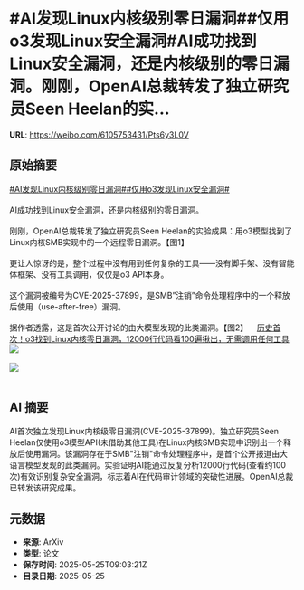 # #AI发现Linux内核级别零日漏洞##仅用o3发现Linux安全漏洞#AI成功找到Linux安全漏洞，还是内核级别的零日漏洞。刚刚，OpenAI总裁转发了独立研究员Seen Heelan的实...

**URL**: https://weibo.com/6105753431/Pts6y3L0V

## 原始摘要

<a href="https://m.weibo.cn/search?containerid=231522type%3D1%26t%3D10%26q%3D%23AI%E5%8F%91%E7%8E%B0Linux%E5%86%85%E6%A0%B8%E7%BA%A7%E5%88%AB%E9%9B%B6%E6%97%A5%E6%BC%8F%E6%B4%9E%23&amp;extparam=%23AI%E5%8F%91%E7%8E%B0Linux%E5%86%85%E6%A0%B8%E7%BA%A7%E5%88%AB%E9%9B%B6%E6%97%A5%E6%BC%8F%E6%B4%9E%23" data-hide=""><span class="surl-text">#AI发现Linux内核级别零日漏洞#</span></a><a href="https://m.weibo.cn/search?containerid=231522type%3D1%26t%3D10%26q%3D%23%E4%BB%85%E7%94%A8o3%E5%8F%91%E7%8E%B0Linux%E5%AE%89%E5%85%A8%E6%BC%8F%E6%B4%9E%23&amp;extparam=%23%E4%BB%85%E7%94%A8o3%E5%8F%91%E7%8E%B0Linux%E5%AE%89%E5%85%A8%E6%BC%8F%E6%B4%9E%23" data-hide=""><span class="surl-text">#仅用o3发现Linux安全漏洞#</span></a><br><br>AI成功找到Linux安全漏洞，还是内核级别的零日漏洞。<br><br>刚刚，OpenAI总裁转发了独立研究员Seen Heelan的实验成果：用o3模型找到了Linux内核SMB实现中的一个远程零日漏洞。【图1】<br><br>更让人惊讶的是，整个过程中没有用到任何复杂的工具——没有脚手架、没有智能体框架、没有工具调用，仅仅是o3 API本身。<br><br>这个漏洞被编号为CVE-2025-37899，是SMB”注销”命令处理程序中的一个释放后使用（use-after-free）漏洞。<br><br>据作者透露，这是首次公开讨论的由大模型发现的此类漏洞。【图2】<a href="https://weibo.cn/sinaurl?u=https%3A%2F%2Fmp.weixin.qq.com%2Fs%2FJ_oaAnGjfiDUyv7jxTvZ3w" data-hide=""><span class="url-icon"><img style="width: 1rem;height: 1rem" src="https://h5.sinaimg.cn/upload/2015/09/25/3/timeline_card_small_web_default.png" referrerpolicy="no-referrer"></span><span class="surl-text">历史首次！o3找到Linux内核零日漏洞，12000行代码看100遍揪出，无需调用任何工具</span></a><img style="" src="https://tvax4.sinaimg.cn/large/006Fd7o3ly1i1rptbzgghj30xa0kaq8t.jpg" referrerpolicy="no-referrer"><br><br><img style="" src="https://tvax2.sinaimg.cn/large/006Fd7o3ly1i1rpth4kg4j31lo0jqq93.jpg" referrerpolicy="no-referrer"><br><br>

## AI 摘要

AI首次独立发现Linux内核级零日漏洞(CVE-2025-37899)。独立研究员Seen Heelan仅使用o3模型API(未借助其他工具)在Linux内核SMB实现中识别出一个释放后使用漏洞。该漏洞存在于SMB"注销"命令处理程序中，是首个公开报道由大语言模型发现的此类漏洞。实验证明AI能通过反复分析12000行代码(查看约100次)有效识别复杂安全漏洞，标志着AI在代码审计领域的突破性进展。OpenAI总裁已转发该研究成果。

## 元数据

- **来源**: ArXiv
- **类型**: 论文
- **保存时间**: 2025-05-25T09:03:21Z
- **目录日期**: 2025-05-25
